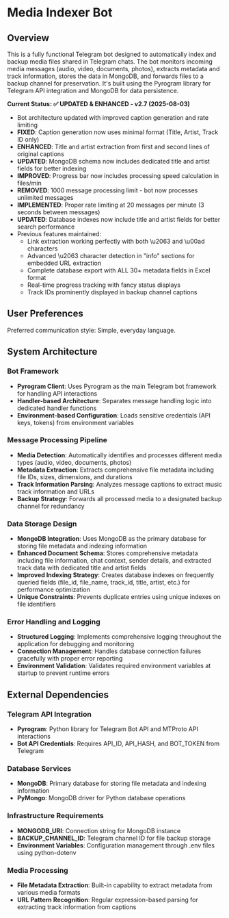 # Media Indexer Bot

## Overview

This is a fully functional Telegram bot designed to automatically index and backup media files shared in Telegram chats. The bot monitors incoming media messages (audio, video, documents, photos), extracts metadata and track information, stores the data in MongoDB, and forwards files to a backup channel for preservation. It's built using the Pyrogram library for Telegram API integration and MongoDB for data persistence.

**Current Status: ✅ UPDATED & ENHANCED - v2.7 (2025-08-03)**
- Bot architecture updated with improved caption generation and rate limiting
- **FIXED**: Caption generation now uses minimal format (Title, Artist, Track ID only)
- **ENHANCED**: Title and artist extraction from first and second lines of original captions
- **UPDATED**: MongoDB schema now includes dedicated title and artist fields for better indexing
- **IMPROVED**: Progress bar now includes processing speed calculation in files/min
- **REMOVED**: 1000 message processing limit - bot now processes unlimited messages
- **IMPLEMENTED**: Proper rate limiting at 20 messages per minute (3 seconds between messages)
- **UPDATED**: Database indexes now include title and artist fields for better search performance
- Previous features maintained:
  - Link extraction working perfectly with both \u2063 and \u00ad characters
  - Advanced \u2063 character detection in "info" sections for embedded URL extraction
  - Complete database export with ALL 30+ metadata fields in Excel format
  - Real-time progress tracking with fancy status displays
  - Track IDs prominently displayed in backup channel captions

## User Preferences

Preferred communication style: Simple, everyday language.

## System Architecture

### Bot Framework
- **Pyrogram Client**: Uses Pyrogram as the main Telegram bot framework for handling API interactions
- **Handler-based Architecture**: Separates message handling logic into dedicated handler functions
- **Environment-based Configuration**: Loads sensitive credentials (API keys, tokens) from environment variables

### Message Processing Pipeline
- **Media Detection**: Automatically identifies and processes different media types (audio, video, documents, photos)
- **Metadata Extraction**: Extracts comprehensive file metadata including file IDs, sizes, dimensions, and durations
- **Track Information Parsing**: Analyzes message captions to extract music track information and URLs
- **Backup Strategy**: Forwards all processed media to a designated backup channel for redundancy

### Data Storage Design
- **MongoDB Integration**: Uses MongoDB as the primary database for storing file metadata and indexing information
- **Enhanced Document Schema**: Stores comprehensive metadata including file information, chat context, sender details, and extracted track data with dedicated title and artist fields
- **Improved Indexing Strategy**: Creates database indexes on frequently queried fields (file_id, file_name, track_id, title, artist, etc.) for performance optimization
- **Unique Constraints**: Prevents duplicate entries using unique indexes on file identifiers

### Error Handling and Logging
- **Structured Logging**: Implements comprehensive logging throughout the application for debugging and monitoring
- **Connection Management**: Handles database connection failures gracefully with proper error reporting
- **Environment Validation**: Validates required environment variables at startup to prevent runtime errors

## External Dependencies

### Telegram API Integration
- **Pyrogram**: Python library for Telegram Bot API and MTProto API interactions
- **Bot API Credentials**: Requires API_ID, API_HASH, and BOT_TOKEN from Telegram

### Database Services
- **MongoDB**: Primary database for storing file metadata and indexing information
- **PyMongo**: MongoDB driver for Python database operations

### Infrastructure Requirements
- **MONGODB_URI**: Connection string for MongoDB instance
- **BACKUP_CHANNEL_ID**: Telegram channel ID for file backup storage
- **Environment Variables**: Configuration management through .env files using python-dotenv

### Media Processing
- **File Metadata Extraction**: Built-in capability to extract metadata from various media formats
- **URL Pattern Recognition**: Regular expression-based parsing for extracting track information from captions